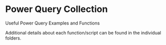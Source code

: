 # Power Query Collection

Useful Power Query Examples and Functions

Additional details about each function/script can be found in the individual folders.
